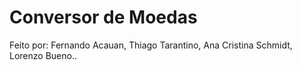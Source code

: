 # Conversor de Moedas

Feito por: Fernando  Acauan, Thiago Tarantino, Ana Cristina Schmidt, Lorenzo Bueno..
